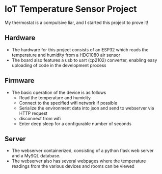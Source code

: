 # IoT Temperature Sensor Project
My thermostat is a compulsive liar, and I started this project to prove it!

## Hardware
- The hardware for this project consists of an ESP32 which reads the temperature and humidity from a HDC1080 air sensor
- The board also features a usb to uart (cp2102) converter, enabling easy uploading of code in the development process

## Firmware
- The basic operation of the device is as follows
  - Read the temperature and humidity
  - Connect to the specified wifi network if possible
  - Serialize the environment data into json and send to webserver via HTTP request
  - disconnect from wifi
  - Enter deep sleep for a configurable number of seconds

## Server
- The webserver containerized, consisting of a python flask web server and a MySQL database.
- The webserver also has several webpages where the temperature readings from the various devices and rooms can be viewed

